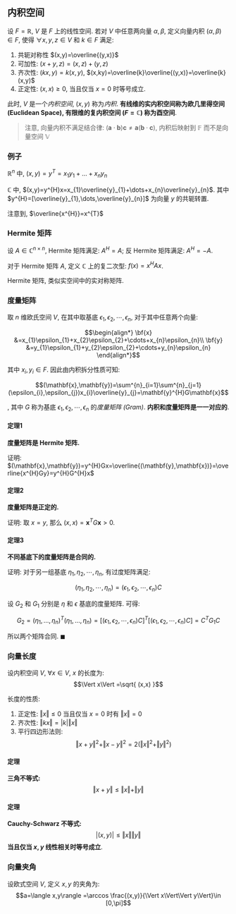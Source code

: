 ## 内积空间

设 $F=\mathbb{R}$, $V$ 是 $F$ 上的线性空间. 若对 $V$ 中任意两向量 $\alpha,\beta$, 定义向量内积 $(\alpha,\beta)\in F$, 使得 $\forall x,y,z\in V$ 和 $k\in F$ 满足:
1. 共轭对称性 $(x,y)=\overline{(y,x)}$
2. 可加性: $(x+y,z)=(x,z)+(y,z)$
3. 齐次性: $(kx,y)=k(x,y)$, $(x,ky)=\overline{k}\overline{(y,x)}=\overline{k}(x,y)$
4. 正定性: $(x,x)\geq 0$, 当且仅当 $x=0$ 时等号成立.

此时, $V$ 是一个*内积空间*, $(x,y)$ 称为*内积*. **有线维的实内积空间称为欧几里得空间 (Euclidean Space), 有限维的复内积空间 ($F=\mathbb{C}$) 称为酉空间**. 

> 注意, 向量内积不满足结合律: $(\mathbf{a}\cdot \mathbf{b})\mathbf{c}\not=\symbf{a}(\mathbf{b}\cdot \mathbf{c})$, 内积后映射到 $\mathbb{F}$ 而不是向量空间 $\mathbb{V}$

### 例子

$\mathbb{R}^{n}$ 中, $(x,y)=y^{T}=x_{1}y_{1}+\dots+x_{n}y_{n}$

$\mathbb{C}$ 中, $(x,y)=y^{H}x=x_{1}\overline{y}_{1}+\dots+x_{n}\overline{y}_{n}$. 其中 $y^{H}=[\overline{y}_{1},\dots,\overline{y}_{n}]$ 为向量 $y$ 的共轭转置.

注意到, $\overline{x^{H}}=x^{T}$

### Hermite 矩阵

设 $A\in \mathbb{C}^{n\times n}$, Hermite 矩阵满足: $A^{H}=A$; 反 Hermite 矩阵满足: $A^{H}=-A$. 

对于 Hermite 矩阵 $A$, 定义 $\mathbb{C}$ 上的复二次型: $f(x)=x^{H}Ax$.

Hermite 矩阵, 类似实空间中的实对称矩阵. 

### 度量矩阵

取 $n$ 维欧氏空间 $V$, 在其中取基底 $\epsilon_{1}, \epsilon_{2},\cdots,\epsilon_{n}$, 对于其中任意两个向量: 

$$\begin{align*}
\bf{x} &=x_{1}\epsilon_{1}+x_{2}\epsilon_{2}+\cdots+x_{n}\epsilon_{n}\\
\bf{y} &=y_{1}\epsilon_{1}+y_{2}\epsilon_{2}+\cdots+y_{n}\epsilon_{n}
\end{align*}$$

其中 $x_{i},y_{i}\in F$. 因此由内积拆分性质可知: 

$$(\mathbf{x},\mathbf{y})=\sum^{n}_{i=1}\sum^{n}_{j=1}(\epsilon_{i},\epsilon_{j})x_{i}\overline{y}_{j}=\mathbf{y}^{H}G\mathbf{x}$$

, 其中 $G$ 称为基底 $\epsilon_{1},\epsilon_2,\cdots,\epsilon_{n}$ 的*度量矩阵 (Gram)*. **内积和度量矩阵是一一对应的**. 

#### 定理1

**度量矩阵是 Hermite 矩阵.**

证明: $(\mathbf{x},\mathbf{y})=y^{H}Gx=\overline{(\mathbf{y},\mathbf{x})}=\overline{x^{H}Gy}=y^{H}G^{H}x$

#### 定理2

**度量矩阵是正定的.**

证明: 取 $x=y$, 那么 $(x,x)=\mathbf{x}^{T}G\mathbf{x} >0$. 

#### 定理3

**不同基底下的度量矩阵是合同的.**

证明: 对于另一组基底 $\eta_{1},\eta_{2},\cdots,\eta_{n}$, 有过度矩阵满足:

$$(\eta_{1},\eta_{2},\cdots,\eta_{n})=(\epsilon_{1}, \epsilon_{2},\cdots,\epsilon_{n})C$$

设 $G_{2}$ 和 $G_{1}$ 分别是 $\eta$ 和 $\epsilon$ 基底的度量矩阵. 可得:

$$G_{2}=(\eta_{1},\dots,\eta_{n})^{T}(\eta_{1},\dots,\eta_{n})=[(\epsilon_{1}, \epsilon_{2},\cdots,\epsilon_{n})C]^{T}[(\epsilon_{1}, \epsilon_{2},\cdots,\epsilon_{n})C]=C^{T}G_{1}C$$

所以两个矩阵合同. $\blacksquare$

### 向量长度

设内积空间 $V$, $\forall x\in V$, $x$ 的长度为: $$\Vert x\Vert =\sqrt{ (x,x) }$$

长度的性质:
1. 正定性: $\Vert x\Vert \leq 0$ 当且仅当 $x=0$ 时有 $\Vert x\Vert =0$
2. 齐次性: $\Vert kx\Vert =|k|\Vert x\Vert$
3. 平行四边形法则: $$\Vert x+y\Vert^{2}+\Vert x-y\Vert^{2}=2(\Vert x\Vert^{2}+\Vert y\Vert^{2})$$

#### 定理

**三角不等式:** $$\Vert x+y\Vert \leq \Vert x\Vert + \Vert y\Vert$$

#### 定理

**Cauchy-Schwarz 不等式:** $$|(x,y)|\leq \Vert x\Vert \Vert y\Vert$$ **当且仅当 $x,y$ 线性相关时等号成立**. 

### 向量夹角

设欧式空间 $V$, 定义 $x,y$ 的夹角为: $$a=\langle x,y\rangle =\arccos \frac{(x,y)}{\Vert x\Vert\Vert y\Vert}\in [0,\pi]$$